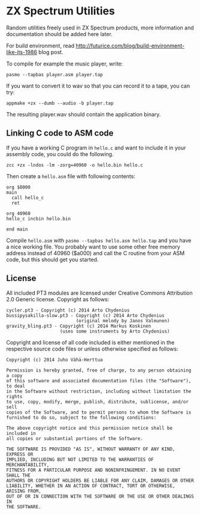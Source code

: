ZX Spectrum Utilities
=====================

Random utilities freely used in ZX Spectrum products, more information and
documentation should be added here later.

For build environment, read
http://futurice.com/blog/build-environment-like-its-1986 blog post.

To compile for example the music player, write:

`pasmo --tapbas player.asm player.tap`

If you want to convert it to wav so that you can record it to a tape, you can
try:

`appmake +zx --dumb --audio -b player.tap`

The resulting player.wav should contain the application binary.

Linking C code to ASM code
--------------------------

If you have a working C program in `hello.c` and want to include it in your
assembly code, you could do the following.

`zcc +zx -lndos -lm -zorg=40960 -o hello.bin hello.c`

Then create a `hello.asm` file with following contents:

```
org $8000
main
  call hello_c
  ret

org 40960
hello_c incbin hello.bin

end main
```

Compile `hello.asm` with `pasmo --tapbas hello.asm hello.tap` and you have a
nice working file. You probably want to use some other free memory address
instead of 40960 ($a000) and call the C routine from your ASM code, but this
should get you started.

License
-------

All included PT3 modules are licensed under Creative Commons Attribution 2.0
Generic license. Copyright as follows:

```
cycler.pt3 - Copyright (c) 2014 Arto Chydenius
bussipysakilla-slow.pt3 - Copyright (c) 2014 Arto Chydenius
                          (original melody by Janos Valmunen)
gravity_bling.pt3 - Copyright (c) 2014 Markus Koskinen
                    (uses some instruments by Arto Chydenius)
```

Copyright and license of all code included is either mentioned in the respective
source code files or unless otherwise specified as follows:

```
Copyright (c) 2014 Juho Vähä-Herttua

Permission is hereby granted, free of charge, to any person obtaining a copy
of this software and associated documentation files (the "Software"), to deal
in the Software without restriction, including without limitation the rights
to use, copy, modify, merge, publish, distribute, sublicense, and/or sell
copies of the Software, and to permit persons to whom the Software is
furnished to do so, subject to the following conditions:

The above copyright notice and this permission notice shall be included in
all copies or substantial portions of the Software.

THE SOFTWARE IS PROVIDED "AS IS", WITHOUT WARRANTY OF ANY KIND, EXPRESS OR
IMPLIED, INCLUDING BUT NOT LIMITED TO THE WARRANTIES OF MERCHANTABILITY,
FITNESS FOR A PARTICULAR PURPOSE AND NONINFRINGEMENT. IN NO EVENT SHALL THE
AUTHORS OR COPYRIGHT HOLDERS BE LIABLE FOR ANY CLAIM, DAMAGES OR OTHER
LIABILITY, WHETHER IN AN ACTION OF CONTRACT, TORT OR OTHERWISE, ARISING FROM,
OUT OF OR IN CONNECTION WITH THE SOFTWARE OR THE USE OR OTHER DEALINGS IN
THE SOFTWARE.
```
